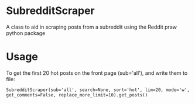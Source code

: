 # SubredditScraper
A class to aid in scraping posts from a subreddit using the Reddit praw python package

# Usage

To get the first 20 hot posts on the front page (sub='all'),  and write them to file:

`SubredditScraper(sub='all',
                  search=None,
                  sort='hot',
                  lim=20,
                  mode='w',
                  get_comments=False,
                  replace_more_limit=10).get_posts()`
